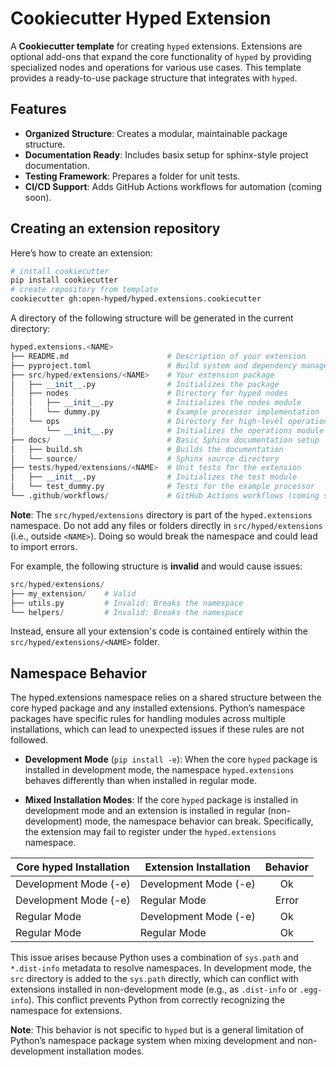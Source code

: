 # Cookiecutter Hyped Extension

A **Cookiecutter template** for creating `hyped` extensions. Extensions are optional add-ons that expand the core functionality of `hyped` by providing specialized nodes and operations for various use cases. This template provides a ready-to-use package structure that integrates with `hyped`.

## Features

- **Organized Structure**: Creates a modular, maintainable package structure.
- **Documentation Ready**: Includes basix setup for sphinx-style project documentation.
- **Testing Framework**: Prepares a folder for unit tests.
- **CI/CD Support**: Adds GitHub Actions workflows for automation (coming soon).

## Creating an extension repository

Here’s how to create an extension:

```bash
# install cookiecutter
pip install cookiecutter
# create repository from template
cookiecutter gh:open-hyped/hyped.extensions.cookiecutter
```

A directory of the following structure will be generated in the current directory:

```python
hyped.extensions.<NAME>
├── README.md                      # Description of your extension
├── pyproject.toml                 # Build system and dependency management
├── src/hyped/extensions/<NAME>    # Your extension package
│   ├── __init__.py                # Initializes the package
│   ├── nodes                      # Directory for hyped nodes
│   │   ├── __init__.py            # Initializes the nodes module
│   │   └── dummy.py               # Example processor implementation
│   └── ops                        # Directory for high-level operations
│       └── __init__.py            # Initializes the operations module
├── docs/                          # Basic Sphinx documentation setup
│   ├── build.sh                   # Builds the documentation
│   └── source/                    # Sphinx source directory
├── tests/hyped/extensions/<NAME>  # Unit tests for the extension
│   ├── __init__.py                # Initializes the test module
│   └── test_dummy.py              # Tests for the example processor
└── .github/workflows/             # GitHub Actions workflows (coming soon)
```

**Note**: The `src/hyped/extensions` directory is part of the `hyped.extensions` namespace. Do not add any files or folders directly in `src/hyped/extensions` (i.e., outside `<NAME>`). Doing so would break the namespace and could lead to import errors.

For example, the following structure is **invalid** and would cause issues:

```python
src/hyped/extensions/
├── my_extension/    # Valid
├── utils.py         # Invalid: Breaks the namespace
└── helpers/         # Invalid: Breaks the namespace
```

Instead, ensure all your extension's code is contained entirely within the `src/hyped/extensions/<NAME>` folder.


## Namespace Behavior

The hyped.extensions namespace relies on a shared structure between the core hyped package and any installed extensions. Python’s namespace packages have specific rules for handling modules across multiple installations, which can lead to unexpected issues if these rules are not followed.

- **Development Mode** (`pip install -e`): When the core `hyped` package is installed in development mode, the namespace `hyped.extensions` behaves differently than when installed in regular mode.

- **Mixed Installation Modes**: If the core `hyped` package is installed in development mode and an extension is installed in regular (non-development) mode, the namespace behavior can break. Specifically, the extension may fail to register under the `hyped.extensions` namespace.


| Core hyped Installation | Extension Installation | Behavior |
|-------------------------|------------------------|:--------:|
| Development Mode (-e)   | Development Mode (-e)  |    Ok    |
| Development Mode (-e)   | Regular Mode           |   Error  |
| Regular Mode            | Development Mode (-e)  |    Ok    |
| Regular Mode            | Regular Mode           |    Ok    |

This issue arises because Python uses a combination of `sys.path` and `*.dist-info` metadata to resolve namespaces. In development mode, the `src` directory is added to the `sys.path` directly, which can conflict with extensions installed in non-development mode (e.g., as `.dist-info` or `.egg-info`). This conflict prevents Python from correctly recognizing the namespace for extensions.

**Note**: This behavior is not specific to `hyped` but is a general limitation of Python’s namespace package system when mixing development and non-development installation modes.
